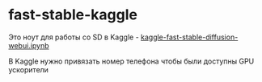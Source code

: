 # fast-stable-kaggle
Это ноут для работы со SD в Kaggle - <a href="https://github.com/zetclansu/fast-stable-kaggle/releases/download/v1.0.0/kaggle-fast-stable-diffusion-webui.ipynb">kaggle-fast-stable-diffusion-webui.ipynb</a>

В Kaggle нужно привязать номер телефона чтобы были доступны GPU ускорители
